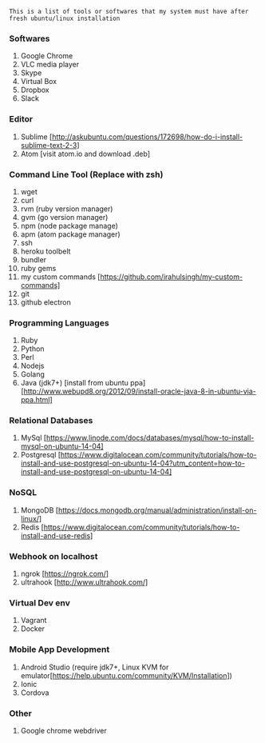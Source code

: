 ```
This is a list of tools or softwares that my system must have after fresh ubuntu/linux installation
```

### Softwares
1. Google Chrome
2. VLC media player
3. Skype
4. Virtual Box
5. Dropbox
6. Slack

### Editor
1. Sublime [http://askubuntu.com/questions/172698/how-do-i-install-sublime-text-2-3]
2. Atom [visit atom.io and download .deb]

### Command Line Tool (Replace with zsh)
1. wget
2. curl
3. rvm (ruby version manager)
4. gvm (go version manager)
5. npm (node package manage)
6. apm (atom package manager)
7. ssh
8. heroku toolbelt
9. bundler
10. ruby gems
11. my custom commands [https://github.com/irahulsingh/my-custom-commands]
12. git
13. github electron

### Programming Languages
1. Ruby
2. Python
3. Perl
4. Nodejs
5. Golang
6. Java (jdk7+) [install from ubuntu ppa] [http://www.webupd8.org/2012/09/install-oracle-java-8-in-ubuntu-via-ppa.html]

### Relational Databases
1. MySql [https://www.linode.com/docs/databases/mysql/how-to-install-mysql-on-ubuntu-14-04]
2. Postgresql [https://www.digitalocean.com/community/tutorials/how-to-install-and-use-postgresql-on-ubuntu-14-04?utm_content=how-to-install-and-use-postgresql-on-ubuntu-14-04]

### NoSQL
1. MongoDB [https://docs.mongodb.org/manual/administration/install-on-linux/]
2. Redis [https://www.digitalocean.com/community/tutorials/how-to-install-and-use-redis]

### Webhook on localhost
1. ngrok [https://ngrok.com/]
2. ultrahook [http://www.ultrahook.com/]

### Virtual Dev env
1. Vagrant
2. Docker

### Mobile App Development
1. Android Studio (require jdk7+, Linux KVM for emulator[https://help.ubuntu.com/community/KVM/Installation])
2. Ionic
3. Cordova

### Other
1. Google chrome webdriver

